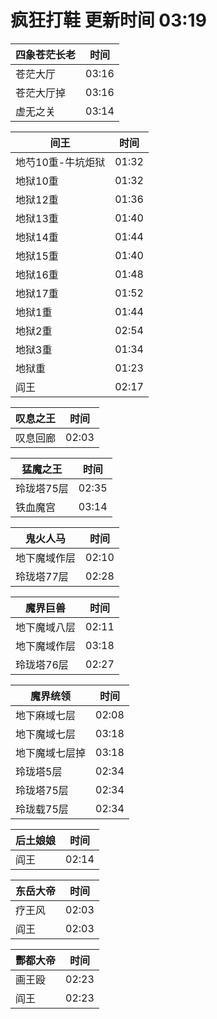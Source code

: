 # 疯狂打鞋 更新时间 03:19

| 四象苍茫长老   | 时间    |
|--------|-------|
| 苍茫大厅 | 03:16 |
| 苍茫大厅掉 | 03:16 |
| 虚无之关 | 03:14 |

| 间王   | 时间    |
|--------|-------|
| 地芍10重-牛坑炬狱 | 01:32 |
| 地狱10重 | 01:32 |
| 地狱12重 | 01:36 |
| 地狱13重 | 01:40 |
| 地狱14重 | 01:44 |
| 地狱15重 | 01:40 |
| 地狱16重 | 01:48 |
| 地狱17重 | 01:52 |
| 地狱1重 | 01:44 |
| 地狱2重 | 02:54 |
| 地狱3重 | 01:34 |
| 地狱重 | 01:23 |
| 阎王 | 02:17 |

| 叹息之王   | 时间    |
|--------|-------|
| 叹息回廊 | 02:03 |

| 猛魔之王   | 时间    |
|--------|-------|
| 玲珑塔75层 | 02:35 |
| 铁血魔宫 | 03:14 |

| 鬼火人马   | 时间    |
|--------|-------|
| 地下魔域作层 | 02:10 |
| 玲珑塔77层 | 02:28 |

| 魔界巨兽   | 时间    |
|--------|-------|
| 地下魔域八层 | 02:11 |
| 地下魔域作层 | 03:18 |
| 玲珑塔76层 | 02:27 |

| 魔界统领   | 时间    |
|--------|-------|
| 地下麻域七层 | 02:08 |
| 地下魔域七层 | 03:18 |
| 地下魔域七层掉 | 03:18 |
| 玲珑塔5层 | 02:34 |
| 玲珑塔75层 | 02:34 |
| 玲珑载75层 | 02:34 |

| 后土娘娘   | 时间    |
|--------|-------|
| 阎王 | 02:14 |

| 东岳大帝   | 时间    |
|--------|-------|
| 疗王风 | 02:03 |
| 阎王 | 02:03 |

| 酆都大帝   | 时间    |
|--------|-------|
| 画王殴 | 02:23 |
| 阎王 | 02:23 |
